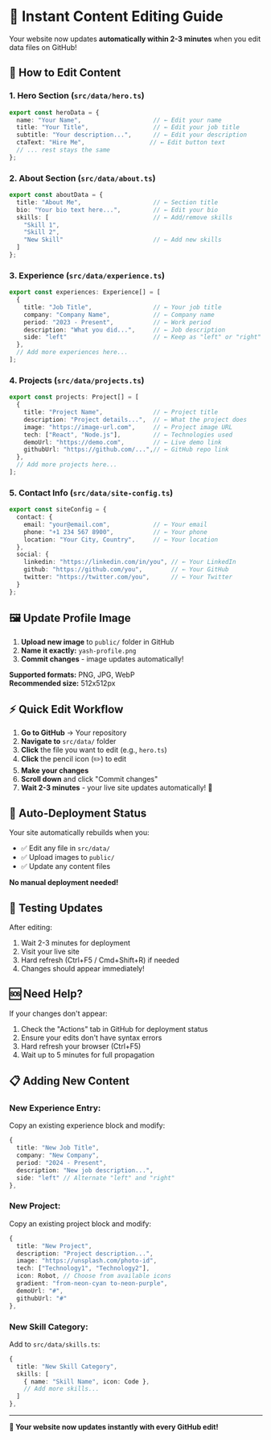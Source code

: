 
# 🚀 Instant Content Editing Guide

Your website now updates **automatically within 2-3 minutes** when you edit data files on GitHub!

## 📝 How to Edit Content

### 1. **Hero Section** (`src/data/hero.ts`)
```typescript
export const heroData = {
  name: "Your Name",                    // ← Edit your name
  title: "Your Title",                  // ← Edit your job title
  subtitle: "Your description...",      // ← Edit your description
  ctaText: "Hire Me",                  // ← Edit button text
  // ... rest stays the same
};
```

### 2. **About Section** (`src/data/about.ts`)
```typescript
export const aboutData = {
  title: "About Me",                    // ← Section title
  bio: "Your bio text here...",         // ← Edit your bio
  skills: [                             // ← Add/remove skills
    "Skill 1",
    "Skill 2",
    "New Skill"                         // ← Add new skills
  ]
};
```

### 3. **Experience** (`src/data/experience.ts`)
```typescript
export const experiences: Experience[] = [
  {
    title: "Job Title",                 // ← Your job title
    company: "Company Name",            // ← Company name
    period: "2023 - Present",           // ← Work period
    description: "What you did...",     // ← Job description
    side: "left"                        // ← Keep as "left" or "right"
  },
  // Add more experiences here...
];
```

### 4. **Projects** (`src/data/projects.ts`)
```typescript
export const projects: Project[] = [
  {
    title: "Project Name",              // ← Project title
    description: "Project details...",  // ← What the project does
    image: "https://image-url.com",     // ← Project image URL
    tech: ["React", "Node.js"],         // ← Technologies used
    demoUrl: "https://demo.com",        // ← Live demo link
    githubUrl: "https://github.com/...",// ← GitHub repo link
  },
  // Add more projects here...
];
```

### 5. **Contact Info** (`src/data/site-config.ts`)
```typescript
export const siteConfig = {
  contact: {
    email: "your@email.com",            // ← Your email
    phone: "+1 234 567 8900",           // ← Your phone
    location: "Your City, Country",     // ← Your location
  },
  social: {
    linkedin: "https://linkedin.com/in/you", // ← Your LinkedIn
    github: "https://github.com/you",        // ← Your GitHub
    twitter: "https://twitter.com/you",      // ← Your Twitter
  }
};
```

## 🖼️ **Update Profile Image**

1. **Upload new image** to `public/` folder in GitHub
2. **Name it exactly:** `yash-profile.png`
3. **Commit changes** - image updates automatically!

**Supported formats:** PNG, JPG, WebP  
**Recommended size:** 512x512px

## ⚡ **Quick Edit Workflow**

1. **Go to GitHub** → Your repository
2. **Navigate to** `src/data/` folder
3. **Click** the file you want to edit (e.g., `hero.ts`)
4. **Click** the pencil icon (✏️) to edit
5. **Make your changes**
6. **Scroll down** and click "Commit changes"
7. **Wait 2-3 minutes** - your live site updates automatically! 🎉

## 🔄 **Auto-Deployment Status**

Your site automatically rebuilds when you:
- ✅ Edit any file in `src/data/`
- ✅ Upload images to `public/`
- ✅ Update any content files

**No manual deployment needed!**

## 📱 **Testing Updates**

After editing:
1. Wait 2-3 minutes for deployment
2. Visit your live site
3. Hard refresh (Ctrl+F5 / Cmd+Shift+R) if needed
4. Changes should appear immediately!

## 🆘 **Need Help?**

If your changes don't appear:
1. Check the "Actions" tab in GitHub for deployment status
2. Ensure your edits don't have syntax errors
3. Hard refresh your browser (Ctrl+F5)
4. Wait up to 5 minutes for full propagation

## 📋 **Adding New Content**

### **New Experience Entry:**
Copy an existing experience block and modify:
```typescript
{
  title: "New Job Title",
  company: "New Company",
  period: "2024 - Present",
  description: "New job description...",
  side: "left" // Alternate "left" and "right"
},
```

### **New Project:**
Copy an existing project block and modify:
```typescript
{
  title: "New Project",
  description: "Project description...",
  image: "https://unsplash.com/photo-id",
  tech: ["Technology1", "Technology2"],
  icon: Robot, // Choose from available icons
  gradient: "from-neon-cyan to-neon-purple",
  demoUrl: "#",
  githubUrl: "#"
},
```

### **New Skill Category:**
Add to `src/data/skills.ts`:
```typescript
{
  title: "New Skill Category",
  skills: [
    { name: "Skill Name", icon: Code },
    // Add more skills...
  ]
},
```

---

**🎯 Your website now updates instantly with every GitHub edit!**
